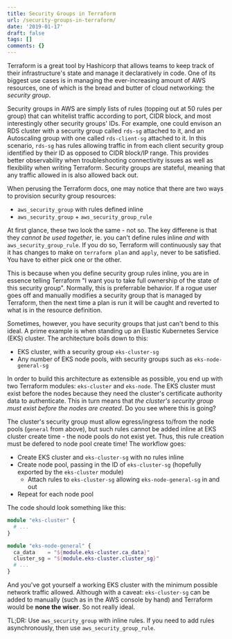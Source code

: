 ```yaml
---
title: Security Groups in Terraform
url: /security-groups-in-terraform/
date: '2019-01-17'
draft: false
tags: []
comments: {}
---
```

Terraform is a great tool by Hashicorp that allows teams to keep track of their infrastructure's state and manage it declaratively in code. One of its biggest use cases is in managing the ever-increasing amount of AWS resources, one of which is the bread and butter of cloud networking: the *security group*.

Security groups in AWS are simply lists of rules (topping out at 50 rules per group) that can whitelist traffic according to port, CIDR block, and most interestingly other security groups' IDs. For example, one could envison an RDS cluster with a security group called `rds-sg` attached to it, and an Autoscaling group with one called `rds-client-sg` attached to it. In this scenario, `rds-sg` has rules allowing traffic in from each client security group identified by their ID as opposed to CIDR block/IP range. This provides better observability when troubleshooting connectivity issues as well as flexibility when writing Terraform. Security groups are stateful, meaning that any traffic allowed in is also allowed back out.

When perusing the Terraform docs, one may notice that there are two ways to provision security group resources:

- `aws_security_group` with rules defined inline
- `aws_security_group` + `aws_security_group_rule`

At first glance, these two look the same - not so. The key differene is that they _cannot be used together_, ie. you can't define rules inline _and_ with `aws_security_group_rule`. If you do so, Terraform will continuously say that it has changes to make on `terraform plan` and `apply`, never to be satisfied. You have to either pick one or the other.

This is because when you define security group rules inline, you are in essence telling Terraform "I want you to take full ownership of the state of this security group". Normally, this is preferrable behavior. If a rogue user goes off and manually modifies a security group that is managed by Terraform, then the next time a plan is run it will be caught and reverted to what is in the resource definition.

Sometimes, however, you have security groups that just can't bend to this ideal. A prime example is when standing up an Elastic Kubernetes Service (EKS) cluster. The architecture boils down to this:

- EKS cluster, with a security group `eks-cluster-sg`
- Any number of EKS node pools, with security groups such as `eks-node-general-sg`

In order to build this architecture as extensible as possible, you end up with two Terraform modules: `eks-cluster` and `eks-node`. The EKS cluster must exist before the nodes because they need the cluster's certificate authority data to authenticate. This in turn means that _the cluster's security group must exist before the nodes are created_. Do you see where this is going?

The cluster's security group must allow egress/ingress to/from the node pools (`general` from above), but such rules cannot be added inline at EKS cluster create time - the node pools do not exist yet. Thus, this rule creation must be defered to node pool create time! The workflow goes:

- Create EKS cluster and `eks-cluster-sg` with no rules inline
- Create node pool, passing in the ID of `eks-cluster-sg` (hopefully exported by the `eks-cluster` module)
  - Attach rules to `eks-cluster-sg` allowing `eks-node-general-sg` in and out
- Repeat for each node pool

The code should look something like this:

```terraform
module "eks-cluster" {
  # ...
}

module "eks-node-general" {
  ca_data    = "${module.eks-cluster.ca_data}"
  cluster_sg = "${module.eks-cluster.cluster_sg}"
  # ...
}
```

And you've got yourself a working EKS cluster with the minimum possible network traffic allowed. Although with a caveat: `eks-cluster-sg` can be added to manually (such as in the AWS console by hand) and Terraform would be **none the wiser**. So not really ideal.

TL;DR:
Use `aws_security_group` with inline rules. If you need to add rules asynchronously, then use `aws_security_group_rule`.
